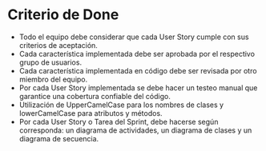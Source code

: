 # Criterio de Done
+ Todo el equipo debe considerar que cada User Story cumple con sus criterios de aceptación.
+ Cada característica implementada debe ser aprobada por el respectivo grupo de usuarios.
+ Cada característica implementada en código debe ser revisada por otro miembro del equipo.
+ Por cada User Story implementada se debe hacer un testeo manual que garantice una cobertura confiable del código.
+ Utilización de UpperCamelCase para los nombres de clases y lowerCamelCase para atributos y métodos.
+ Por cada User Story o Tarea del Sprint, debe hacerse según corresponda: un diagrama de actividades, un diagrama de clases y un diagrama de secuencia.
